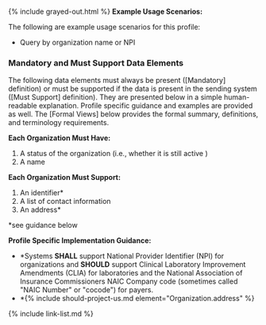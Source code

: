 {% include grayed-out.html %}
**Example Usage Scenarios:**

The following are example usage scenarios for this profile:

-   Query by organization name or NPI


### Mandatory and Must Support Data Elements


The following data elements must always be present ([Mandatory] definition) or must be supported if the data is present in the sending system ([Must Support] definition). They are presented below in a simple human-readable explanation. Profile specific guidance and examples are provided as well. The [Formal Views] below provides the formal summary, definitions, and terminology requirements.  

**Each Organization Must Have:**

1. A status of the organization (i.e., whether it is still active )
1. A name


**Each Organization Must Support:**

1. An identifier*
1. A list of contact information
1. An address*

*see guidance below

**Profile Specific Implementation Guidance:**

- \*Systems **SHALL** support National Provider Identifier (NPI) for organizations
  and **SHOULD** support Clinical Laboratory Improvement Amendments (CLIA) for laboratories and the National Association of Insurance Commissioners NAIC Company code (sometimes called "NAIC Number" or "cocode") for payers.
- \*{% include should-project-us.md element="Organization.address" %}

{% include link-list.md %}

</div><!-- grayed-out -->